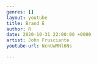 ```yaml
---
genres: []
layout: youtube
title: Brand E
author: R
date: 2020-10-31 22:00:00 +0000
artist: John Frusciante
youtube-url: NcnUwMNl6Ns

---
```

